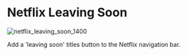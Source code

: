# Netflix Leaving Soon

![netflix_leaving_soon_1400](https://github.com/user-attachments/assets/08f7f2bd-a13a-4bfb-800a-b9b678a5a6b3)

Add a 'leaving soon' titles button to the Netflix navigation bar.
